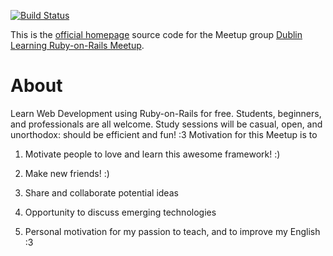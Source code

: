 [![Build Status](https://travis-ci.org/dublin-learning-ruby-on-rails/dlror-web.svg?branch=master)](https://travis-ci.org/dublin-learning-ruby-on-rails/dlror-web)

This is the [official homepage](http://dublinlearningrubyonrails.org/) source code for the Meetup group [Dublin Learning Ruby-on-Rails Meetup](http://www.meetup.com/Dublin-Learning-Ruby-on-Rails-meetup/).


# About
Learn Web Development using Ruby-on-Rails for free. Students, beginners, and professionals are all welcome. Study sessions will be casual, open, and unorthodox: should be efficient and fun! :3 Motivation for this Meetup is to 

1. Motivate people to love and learn this awesome framework! :)

2. Make new friends! :)

3. Share and collaborate potential ideas

4. Opportunity to discuss emerging technologies

5. Personal motivation for my passion to teach, and to improve my English :3